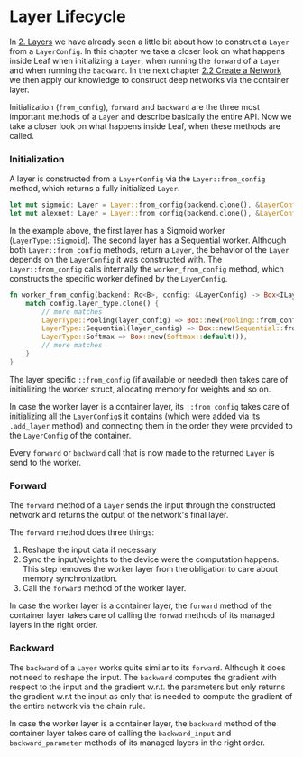 # Layer Lifecycle

In [2. Layers](./layers.html) we have already seen a little bit about how to
construct a `Layer` from a `LayerConfig`. In this chapter we take
a closer look on what happens inside Leaf when initializing a `Layer`, when
running the `forward` of a `Layer` and when running the `backward`. In the
next chapter [2.2 Create a Network](./building-networks.html) we then
apply our knowledge to construct deep networks via the container layer.

Initialization (`from_config`), `forward` and `backward` are the three most
important methods of a `Layer` and describe basically the entire API. Now we
take a closer look on what happens inside Leaf, when these methods are called.

### Initialization

A layer is constructed from a `LayerConfig` via the `Layer::from_config`
method, which returns a fully initialized `Layer`.

```rust
let mut sigmoid: Layer = Layer::from_config(backend.clone(), &LayerConfig::new("sigmoid", LayerType::Sigmoid))
let mut alexnet: Layer = Layer::from_config(backend.clone(), &LayerConfig::new("alexnet", LayerType::Sequential(cfg)))
```

In the example above, the first layer has a Sigmoid worker
(`LayerType::Sigmoid`). The second layer has a Sequential worker.
Although both `Layer::from_config` methods, return a `Layer`, the behavior of
the `Layer` depends on the `LayerConfig` it was constructed with. The
`Layer::from_config` calls internally the `worker_from_config` method, which
constructs the specific worker defined by the `LayerConfig`.

```rust
fn worker_from_config(backend: Rc<B>, config: &LayerConfig) -> Box<ILayer<B>> {
    match config.layer_type.clone() {
        // more matches
        LayerType::Pooling(layer_config) => Box::new(Pooling::from_config(&layer_config)),
        LayerType::Sequential(layer_config) => Box::new(Sequential::from_config(backend, &layer_config)),
        LayerType::Softmax => Box::new(Softmax::default()),
        // more matches
    }
}
```

The layer specific `::from_config` (if available or needed) then takes care of
initializing the worker struct, allocating memory for weights and so on.

In case the worker layer is a container layer, its `::from_config` takes
care of initializing all the `LayerConfig`s it contains (which were added via its
`.add_layer` method) and connecting them in
the order they were provided to the `LayerConfig` of the container.

Every `forward` or `backward` call that is now made to the returned `Layer` is send to
the worker.

### Forward

The `forward` method of a `Layer` sends the input through the constructed
network and returns the output of the network's final layer.

The `forward` method does three things:

1. Reshape the input data if necessary
2. Sync the input/weights to the device were the computation happens. This step
removes the worker layer from the obligation to care about memory synchronization.
3. Call the `forward` method of the worker layer.

In case the worker layer is a container layer, the `forward` method of the
container layer takes care of calling the `forwad` methods of its managed
layers in the right order.

### Backward

The `backward` of a `Layer` works quite similar to its `forward`. Although it
does not need to reshape the input. The `backward` computes
the gradient with respect to the input and the gradient w.r.t. the parameters but
only returns the gradient w.r.t the input as only that is needed to compute the
gradient of the entire network via the chain rule.

In case the worker layer is a container layer, the `backward` method of the
container layer takes care of calling the `backward_input` and `backward_parameter`
methods of its managed layers in the right order.
